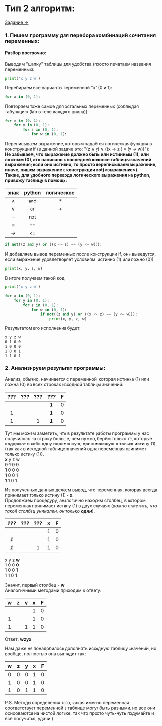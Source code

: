 # Тип 2 алгоритм:

[Задание =>](https://inf-ege.sdamgia.ru/problem?id=15939)

### 1. Пишем программу для перебора комбинаций сочитания переменных:

#### Разбор построчно:

Выводим "шапку" таблицы для удобства (просто печатаем названия переменных):
```python
print('x y z w')
```

Перебираем все варианты переменной "x" (0 и 1):
```python
for x in (0, 1):
```

Повторяем тоже самое для остальных переменных (соблюдая табуляцию (tab в теле каждого цикла)):
```python
for x in (0, 1):
    for y in (0, 1):
        for z in (0, 1):
            for w in (0, 1):
```

Переписываем выражение, которым задаётся логическая функция в конструкции if
(в данной задаче это: "(z ∧ y) ∨ ((x → z ) ≡ (y → w))"):<br>
**Не забываем, что выражение должно быть или истинным (1), или ложным (0),
это написано в последней колонке таблицы значений выражения;
если оно истинно, то просто переписываем выражение, иначе, пишем выражение в конструкции not(<выражение>).**<br>
**Также, для удобного перевода логического выражения на python, привожу таблицу в помощь:**

| знак | python | логическое |
|:----:|:------:|:----------:|
|  ∧   |  and   |     *      |
|  ∨   |   or   |     +      |
|  ¬   |  not   |            |
|  ≡   |   ==   |            |
|  →   |   <=   |            |

```python
if not((z and y) or ((x <= z) == (y <= w))):
```

И добавляем вывод переменных после конструкции if,
они выведутся, если выражение удовлетворяет условиям (истинно (1) или ложно (0))
```python
print(x, y, z, w)
```

В итоге получаем такой код:
```python
print('x y z w')

for x in (0, 1):
    for y in (0, 1):
        for z in (0, 1):
            for w in (0, 1):
                if not((z and y) or ((x <= z) == (y <= w))):
                    print(x, y, z, w)
```

Результатом его исполнения будет:
```bash
x y z w
0 1 0 0
1 0 0 0
1 0 0 1
1 1 0 1
```

### 2. Анализируем результат программы:

Анализ, обычно, начинается с переменной, которая истинна (1) или ложна (0) во всех строках исходной таблицы значений:

| ??? | ??? | 	???	 | ***???*** | F |
|:---:|:---:|:-----:|:---------:|:-:|
|     |     |       |  ***1***  | 0 |
|  1  |     |       |  ***1***  | 0 |
|  1  |     |   1   |  ***1***  | 0 |

Тут мы можем заметить, что в результате работы программы у нас получилось на строку больше, чем нужно,
берём только те, которые содержат в себе одну переменную, принимающуюю только истину (1)
(так как в исходной таблице значений одна переменная принимет только истину (1)).<br>
**x** y z w<br>
~~0 1 0 0~~<br>
**1** 0 0 0<br>
**1** 0 0 1<br>
**1** 1 0 1<br>

Из полученных данных делаем вывод, что переменная, которая всегда принимает только истину (1) - **x**.<br>
Продолжаем процедуру, аналогично находим столбец, в котором переменная принимает истину (1) в двух случаях
(*важно отметить, что такой столбец уникален, он только **один***).

| ***???*** | ??? | ??? | x | F |
|:---------:|:---:|:---:|:-:|:-:|
|           |     |     | 1 | 0 |
|  ***1***  |     |     | 1 | 0 |
|  ***1***  |     |  1  | 1 | 0 |

x y z **w**<br>
1 0 0 **0**<br>
1 0 0 **1**<br>
1 1 0 **1**<br>

Значит, первый столбец - **w**.<br>
Аналогичными методами приходим к ответу:

| w | z | y | x | F |
|:-:|:-:|:-:|:-:|:-:|
|   |   |   | 1 | 0 |
| 1 |   |   | 1 | 0 |
| 1 |   | 1 | 1 | 0 |

Ответ: **wzyx**.

Нам даже не понадобилось дополнять исходную таблицу значений, но вообще, полностью она выглядит так:

| w | z | y | x | F |
|:-:|:-:|:-:|:-:|:-:|
| 0 | 0 | 0 | 1 | 0 |
| 1 | 0 | 0 | 1 | 0 |
| 1 | 0 | 1 | 1 | 0 |

P.S. Методы определения того, какая именно переменная соответствует переменной в таблице могут быть разными,
но все они оснооваются на чистой логике, так что просто чуть-чуть подумайте и всё получится, удачи:)
